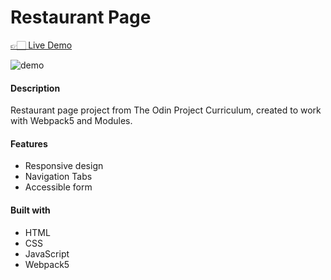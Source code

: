 # Restaurant Page

<a href="https://xyzuka-superburgs.netlify.app">👉🏻 Live Demo</a>

![demo](https://user-images.githubusercontent.com/94155478/170226695-26961223-07af-4324-87f7-d00d3d5df075.gif)

#### Description

Restaurant page project from The Odin Project Curriculum, created to work with Webpack5 and Modules.

#### Features
- Responsive design
- Navigation Tabs
- Accessible form

#### Built with
- HTML
- CSS
- JavaScript
- Webpack5
